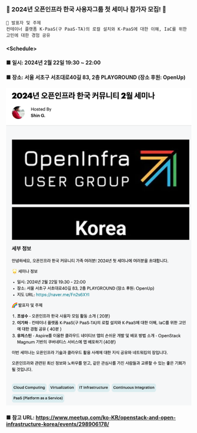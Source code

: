 ### 🎉 2024년 오픈인프라 한국 사용자그룹 첫 세미나 참가자 모집! 🎉

    🌈 발표자 및 주제
    컨테이너 플랫폼 K-PaaS(구 PaaS-TA)의 로컬 설치와 K-PaaS에 대한 이해, IaC를 위한 고민에 대한 경험 공유


#### **<Schedule**>
#### ■ 일시: 2024년 2월 22일 19:30 ~ 22:00
#### ■ 장소: 서울 서초구 서초대로40길 83, 2층 PLAYGROUND (장소 후원: OpenUp)

![poster](image/poster.png)

#### ■ 참고 URL: https://www.meetup.com/ko-KR/openstack-and-open-infrastructure-korea/events/298906178/
